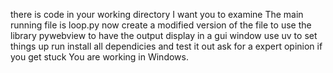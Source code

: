 there is code in your working directory I want you to examine
The main running file is loop.py
now create a modified version of the file to use the library pywebview to have the output display in a gui window
use uv to set things up
run install all dependicies and test it out
ask for a expert opinion if you get stuck
You are working in Windows. 